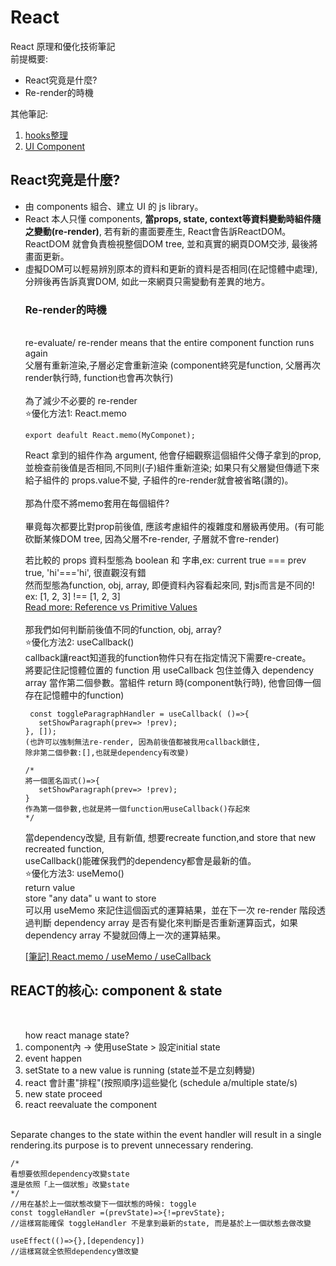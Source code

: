 # React 
React 原理和優化技術筆記<br/>
前提概要:
<ul>
<li>React究竟是什麼?</li>
<li>Re-render的時機</li>

</ul>
其他筆記:
<ol>
  <li><a href="https://github.com/yuchi0307/React-optimization/tree/main/React%20Hooks">hooks整理</a></li>
	<li><a href="https://github.com/yuchi0307/useful-React-Component">UI Component</a></li>
</ol>
<h2>React究竟是什麼?</h2>

<ul>
<li>由 components 組合、建立 UI 的 js library。</li>
<li>React 本人只懂 components, <strong>當props, state, context等資料變動時組件隨之變動(re-render)</strong>, 若有新的畫面要產生, React會告訴ReactDOM。
ReactDOM 就會負責檢視整個DOM tree, 並和真實的網頁DOM交涉, 最後將畫面更新。</li>
<li>虛擬DOM可以輕易辨別原本的資料和更新的資料是否相同(在記憶體中處理), 分辨後再告訴真實DOM, 如此一來網頁只需變動有差異的地方。</li>
  
<h3>Re-render的時機</h3><br/>
 re-evaluate/ re-render means that the entire component function runs again<br/>
父層有重新渲染,子層必定會重新渲染 (component終究是function, 父層再次render執行時, function也會再次執行)<br/>
<br/>為了減少不必要的 re-render<br/>
⭐優化方法1: React.memo

```
export deafult React.memo(MyComponet);
```
React 拿到的組件作為 argument, 他會仔細觀察這個組件父傳子拿到的prop, 並檢查前後值是否相同,不同則(子)組件重新渲染; 如果只有父層變但傳遞下來給子組件的 props.value不變, 子組件的re-render就會被省略(讚的)。<br/>
<br/>
那為什麼不將memo套用在每個組件?<br/>
<br/>
畢竟每次都要比對prop前後值, 應該考慮組件的複雜度和層級再使用。(有可能砍斷某條DOM tree, 因為父層不re-render, 子層就不會re-render)
<br/>

若比較的 props 資料型態為 boolean 和 字串,ex: current true === prev true, 'hi'==='hi', 很直觀沒有錯<br/>
然而型態為function, obj, array, 即便資料內容看起來同, 對js而言是不同的!<br/>
ex: [1, 2, 3] !== [1, 2, 3]<br/>
<a href="https://academind.com/tutorials/reference-vs-primitive-values">Read more: Reference vs Primitive Values</a><br/>
<br/>
那我們如何判斷前後值不同的function, obj, array?<br/>
⭐優化方法2: useCallback()<br/>
 callback讓react知道我的function物件只有在指定情況下需要re-create。<br/>
將要記住記憶體位置的 function 用 useCallback 包住並傳入 dependency array 當作第二個參數。當組件 return 時(component執行時), 他會回傳一個存在記憶體中的function)<br/>
  
 ```
  const toggleParagraphHandler = useCallback( ()=>{
	setShowParagraph(prev=> !prev);
}, []);
(也許可以強制無法re-render, 因為前後值都被我用callback鎖住,
除非第二個參數:[],也就是dependency有改變)

/*
將一個匿名函式()=>{
	setShowParagraph(prev=> !prev);
 } 
作為第一個參數,也就是將一個function用useCallback()存起來
*/
 ```
 當dependency改變, 且有新值, 想要recreate function,and store that new recreated function,<br/>
 useCallback()能確保我們的dependency都會是最新的值。<br/>
⭐優化方法3: useMemo()<br/>
return value<br/>
store "any data" u want to store<br/>
可以用 useMemo 來記住這個函式的運算結果，並在下一次 re-render 階段透過判斷 dependency array 是否有變化來判斷是否重新運算函式，如果 dependency array 不變就回傳上一次的運算結果。
	
<a href="https://xiaoming.coderbridge.io/2021/02/17/%E7%AD%86%E8%A8%98-reactmemo---usecallback---usememo/">
[筆記] React.memo / useMemo / useCallback</a>
</ul>


<h2>REACT的核心: component & state</h2><br/>
<ol>
how react manage state?
<li>component內 -> 使用useState > 設定initial state </li>
<li>event happen </li>
<li>setState to a new value is running (state並不是立刻轉變) </li>
<li>react 會計畫"排程"(按照順序)這些變化 (schedule a/multiple state/s) </li>
<li>new state proceed </li>
<li>react reevaluate the component </li>
</ol>
<br/>
Separate changes to the state within the event handler will result in a single rendering.its purpose is to prevent unnecessary rendering.

```
/*
看想要依照dependency改變state
還是依照「上一個狀態」改變state
*/
//用在基於上一個狀態改變下一個狀態的時候: toggle
const toggleHandler =(prevState)=>{!=prevState};
//這樣寫能確保 toggleHandler 不是拿到最新的state, 而是基於上一個狀態去做改變

useEffect(()=>{},[dependency])
//這樣寫就全依照dependency做改變
```
